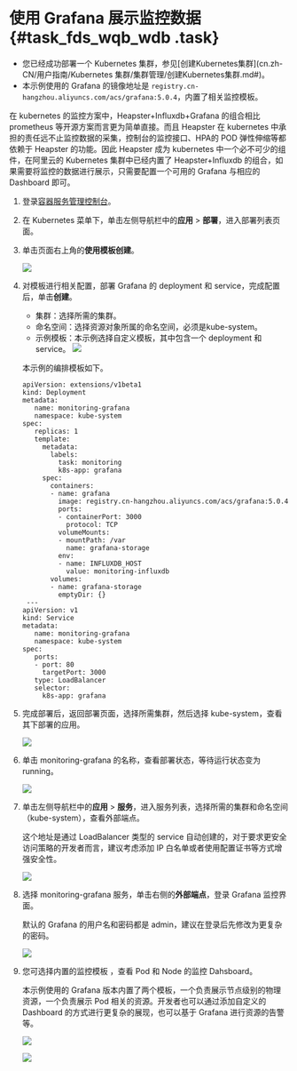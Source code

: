 # 使用 Grafana 展示监控数据 {#task_fds_wqb_wdb .task}

-   您已经成功部署一个 Kubernetes 集群，参见[创建Kubernetes集群](cn.zh-CN/用户指南/Kubernetes 集群/集群管理/创建Kubernetes集群.md#)。
-   本示例使用的 Grafana 的镜像地址是 `registry.cn-hangzhou.aliyuncs.com/acs/grafana:5.0.4`，内置了相关监控模板。

在 kubernetes 的监控方案中，Heapster+Influxdb+Grafana 的组合相比 prometheus 等开源方案而言更为简单直接。而且 Heapster 在 kubernetes 中承担的责任远不止监控数据的采集，控制台的监控接口、HPA的 POD 弹性伸缩等都依赖于 Heapster 的功能。因此 Heapster 成为 kubernetes 中一个必不可少的组件，在阿里云的 Kubernetes 集群中已经内置了 Heapster+Influxdb 的组合，如果需要将监控的数据进行展示，只需要配置一个可用的 Grafana 与相应的 Dashboard 即可。

1.  登录[容器服务管理控制台](https://cs.console.aliyun.com)。 
2.  在 Kubernetes 菜单下，单击左侧导航栏中的**应用** \> **部署**，进入部署列表页面。 
3.  单击页面右上角的**使用模板创建**。 

    ![](http://static-aliyun-doc.oss-cn-hangzhou.aliyuncs.com/assets/img/15812/154821673810516_zh-CN.png)

4.  对模板进行相关配置，部署 Grafana 的 deployment 和 service，完成配置后，单击**创建**。 

    -   集群：选择所需的集群。
    -   命名空间：选择资源对象所属的命名空间，必须是kube-system。
    -   示例模板：本示例选择自定义模板，其中包含一个 deployment 和 service。
    ![](http://static-aliyun-doc.oss-cn-hangzhou.aliyuncs.com/assets/img/15812/154821673810517_zh-CN.png)

    本示例的编排模板如下。

    ```
    apiVersion: extensions/v1beta1
    kind: Deployment
    metadata:
       name: monitoring-grafana
       namespace: kube-system
    spec:
       replicas: 1
       template:
         metadata:
           labels:
             task: monitoring
             k8s-app: grafana
         spec:
           containers:
           - name: grafana
             image: registry.cn-hangzhou.aliyuncs.com/acs/grafana:5.0.4
             ports:
             - containerPort: 3000
               protocol: TCP
             volumeMounts:
             - mountPath: /var
               name: grafana-storage
             env:
             - name: INFLUXDB_HOST
               value: monitoring-influxdb
           volumes:
           - name: grafana-storage
             emptyDir: {}
     ---
    apiVersion: v1
    kind: Service
    metadata:
       name: monitoring-grafana
       namespace: kube-system
    spec:
       ports:
       - port: 80
         targetPort: 3000
       type: LoadBalancer
       selector:
         k8s-app: grafana
    ```

5.  完成部署后，返回部署页面，选择所需集群，然后选择 kube-system，查看其下部署的应用。 

    ![](http://static-aliyun-doc.oss-cn-hangzhou.aliyuncs.com/assets/img/15812/154821673810518_zh-CN.png)

6.  单击 monitoring-grafana 的名称，查看部署状态，等待运行状态变为 running。 

    ![](http://static-aliyun-doc.oss-cn-hangzhou.aliyuncs.com/assets/img/15812/154821673810519_zh-CN.png)

7.  单击左侧导航栏中的**应用** \> **服务**，进入服务列表，选择所需的集群和命名空间（kube-system），查看外部端点。 

    这个地址是通过 LoadBalancer 类型的 service 自动创建的，对于要求更安全访问策略的开发者而言，建议考虑添加 IP 白名单或者使用配置证书等方式增强安全性。

    ![](http://static-aliyun-doc.oss-cn-hangzhou.aliyuncs.com/assets/img/15812/154821673810521_zh-CN.png)

8.  选择 monitoring-grafana 服务，单击右侧的**外部端点**，登录 Grafana 监控界面。 

    默认的 Grafana 的用户名和密码都是 admin，建议在登录后先修改为更复杂的密码。

    ![](http://static-aliyun-doc.oss-cn-hangzhou.aliyuncs.com/assets/img/15812/154821673810522_zh-CN.png)

9.  您可选择内置的监控模板 ，查看 Pod 和 Node 的监控 Dahsboard。 

    本示例使用的 Grafana 版本内置了两个模板，一个负责展示节点级别的物理资源，一个负责展示 Pod 相关的资源。开发者也可以通过添加自定义的 Dashboard 的方式进行更复杂的展现，也可以基于 Grafana 进行资源的告警等。

    ![](http://static-aliyun-doc.oss-cn-hangzhou.aliyuncs.com/assets/img/15812/154821673810523_zh-CN.png) 

    ![](http://static-aliyun-doc.oss-cn-hangzhou.aliyuncs.com/assets/img/15812/154821673810524_zh-CN.png)


